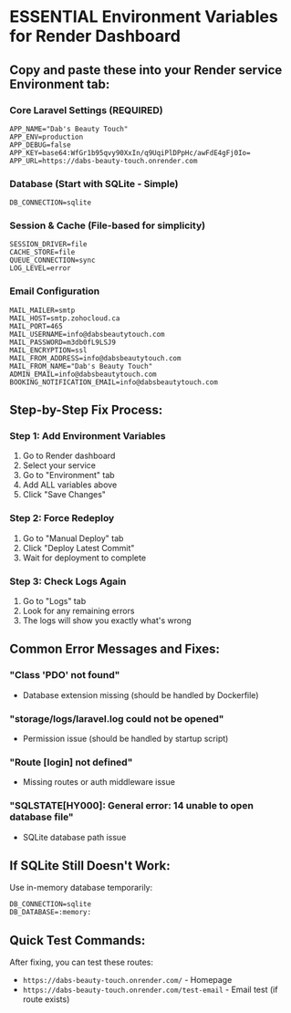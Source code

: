 # ESSENTIAL Environment Variables for Render Dashboard

## Copy and paste these into your Render service Environment tab:

### Core Laravel Settings (REQUIRED)
```
APP_NAME="Dab's Beauty Touch"
APP_ENV=production
APP_DEBUG=false
APP_KEY=base64:WfGr1b95qvy90XxIn/q9UqiPlDPpHc/awFdE4gFj0Io=
APP_URL=https://dabs-beauty-touch.onrender.com
```

### Database (Start with SQLite - Simple)
```
DB_CONNECTION=sqlite
```

### Session & Cache (File-based for simplicity)
```
SESSION_DRIVER=file
CACHE_STORE=file
QUEUE_CONNECTION=sync
LOG_LEVEL=error
```

### Email Configuration
```
MAIL_MAILER=smtp
MAIL_HOST=smtp.zohocloud.ca
MAIL_PORT=465
MAIL_USERNAME=info@dabsbeautytouch.com
MAIL_PASSWORD=m3db0fL9LSJ9
MAIL_ENCRYPTION=ssl
MAIL_FROM_ADDRESS=info@dabsbeautytouch.com
MAIL_FROM_NAME="Dab's Beauty Touch"
ADMIN_EMAIL=info@dabsbeautytouch.com
BOOKING_NOTIFICATION_EMAIL=info@dabsbeautytouch.com
```

## Step-by-Step Fix Process:

### Step 1: Add Environment Variables
1. Go to Render dashboard
2. Select your service
3. Go to "Environment" tab  
4. Add ALL variables above
5. Click "Save Changes"

### Step 2: Force Redeploy
1. Go to "Manual Deploy" tab
2. Click "Deploy Latest Commit"
3. Wait for deployment to complete

### Step 3: Check Logs Again
1. Go to "Logs" tab
2. Look for any remaining errors
3. The logs will show you exactly what's wrong

## Common Error Messages and Fixes:

### "Class 'PDO' not found"
- Database extension missing (should be handled by Dockerfile)

### "storage/logs/laravel.log could not be opened"
- Permission issue (should be handled by startup script)

### "Route [login] not defined"
- Missing routes or auth middleware issue

### "SQLSTATE[HY000]: General error: 14 unable to open database file"
- SQLite database path issue

## If SQLite Still Doesn't Work:
Use in-memory database temporarily:
```
DB_CONNECTION=sqlite
DB_DATABASE=:memory:
```

## Quick Test Commands:
After fixing, you can test these routes:
- `https://dabs-beauty-touch.onrender.com/` - Homepage
- `https://dabs-beauty-touch.onrender.com/test-email` - Email test (if route exists)
